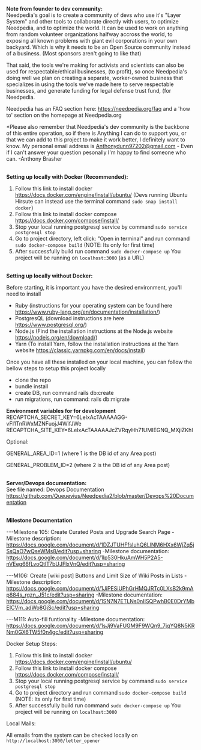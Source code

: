 <b>Note from founder to dev community:</b><br>
Needpedia's goal is to create a community of devs who use it's "Layer System" and other tools to collaborate directly with users, to optimize Needpedia, and to optimize the world. It can be used to work on anything from random volunteer organizations halfway accross the world, to exposing all known problems with giant evil corporations in your own backyard. Which is why it needs to be an Open Source community instead of a business. (Most sponsors aren't going to like that)

That said, the tools we're making for activists and scientists can also be used for respectable/ethical businesses, (to profit), so once Needpedia's doing well we plan on creating a separate, worker-owned business that specializes in using the tools we've made here to serve respectable businesses, and generate funding for legal defense trust fund, (for Needpedia.

 Needpedia has an FAQ section here: https://needpedia.org/faq
 and a 'how to' section on the homepage at Needpedia.org

*Please also remember that Needpedia's dev community is the backbone of this entire operation, so if there is Anything I can do to support you, or that we can add to this project to make it work better, I definitely want to know. My personal email address is Anthonydunn97202@gmail.com - Even if I can't answer your question pesonally I'm happy to find someone who can.
      -Anthony Brasher<br><br>





<b>Setting up locally with Docker (Recommended):</b><br>
1. Follow this link to install docker https://docs.docker.com/engine/install/ubuntu/
   (Devs running Ubuntu Hirsute can instead use the terminal command `sudo snap install docker`)
2. Follow this link to install docker compose https://docs.docker.com/compose/install/
3. Stop your local running postgresql service by command `sudo service postgresql stop`
4. Go to project directory, left click: "Open in terminal" and run command `sudo docker-compose build` (NOTE: Its only for first time)
5. After successfully build run command `sudo docker-compose up`
 You project will be running on `localhost:3000` (as a URL)<br><br>


<b>Setting up locally without Docker:</b><br>

Before starting, it is important you have the desired environment, you'll need to install
- Ruby (instructions for your operating system can be found here https://www.ruby-lang.org/en/documentation/installation/)
- PostgresQL (download instructions are here https://www.postgresql.org/)
- Node.js (Find the installation instructions at the Node.js website https://nodejs.org/en/download/)
- Yarn (To install Yarn, follow the installation instructions at the Yarn website https://classic.yarnpkg.com/en/docs/install)

Once you have all these installed on your local machine, you can follow the bellow steps to setup this project locally

- clone the repo
- bundle install
- create DB, run command rails db:create
- run migrations, run command: rails db:migrate

<b>Environment variables for for development</b><br>
RECAPTCHA_SECRET_KEY=6LeIxAcTAAAAAGG-vFI1TnRWxMZNFuojJ4WifJWe
RECAPTCHA_SITE_KEY=6LeIxAcTAAAAAJcZVRqyHh71UMIEGNQ_MXjiZKhI


Optional:

GENERAL_AREA_ID=1 (where 1 is the DB id of any Area post)

GENERAL_PROBLEM_ID=2 (where 2 is the DB id of any Area post)
<br><br>




<b>Server/Devops documentation:</b><br>
See file named: Devops Documentation
https://github.com/Queuevius/Needpedia2/blob/master/Devops%20Documentation
<br><br>





<b>Milestone Documentation</b><br>

---Milestone 105: Create Curated Posts and Upgrade Search Page
-Milestone description: https://docs.google.com/document/d/1DZJTUHFfsIuhQ6LlNM6HXx6WjZq5jSsQaO7wQseWMs8/edit?usp=sharing
-Milestone documentation: https://docs.google.com/document/d/1lp530HkuAmWH5P2A5-nVEeg66fLvoQtlT7bUJFlxVnQ/edit?usp=sharing

---M106: Create [wiki post] Buttons and Limit Size of Wiki Posts in Lists
-Milestone description: https://docs.google.com/document/d/1JiPESiUPhGrHMQJRTc0LXsB2k9mAp884s_rgzn_J51c/edit?usp=sharing
-Milestone documentation: https://docs.google.com/document/d/1SN7N7ETLNs0nIISQPwhB0E0DrYMbEICVm_adWo8GjSc/edit?usp=sharing

---M111: Auto-fill funtionality
-Milestone documentation: https://docs.google.com/document/d/1sJj9VaFUGM9F9WQn9_7jqYQ8N5KRNm0GX6TW5f0n4gc/edit?usp=sharing


Docker Setup Steps:
1. Follow this link to install docker https://docs.docker.com/engine/install/ubuntu/
2. Follow this link to install docker compose https://docs.docker.com/compose/install/
3. Stop your local running postgresql service by command `sudo service postgresql stop`
4. Go to project directory and run command `sudo docker-compose build` (NOTE: Its only for first time)
5. After successfully build run command `sudo docker-compose up`
 You project will be running on `localhost:3000`

Local Mails:

All emails from the system can be checked locally on `http://localhost:3000/letter_opener`
